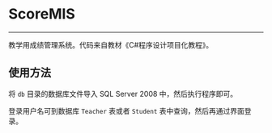 # ScoreMIS

---

教学用成绩管理系统。代码来自教材《C#程序设计项目化教程》。

## 使用方法

将 `db` 目录的数据库文件导入 SQL Server 2008 中，然后执行程序即可。

登录用户名可到数据库 `Teacher` 表或者 `Student` 表中查询，然后再通过界面登录。
